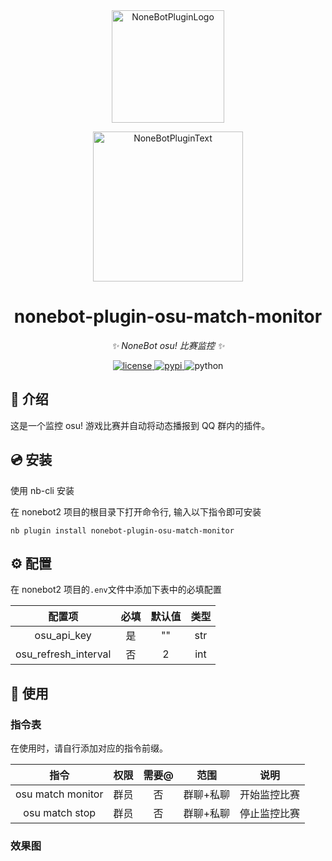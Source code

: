 <div align="center">
  <a href="https://v2.nonebot.dev/store"><img src="https://github.com/A-kirami/nonebot-plugin-osu-match-monitor/blob/resources/nbp_logo.png" width="180" height="180" alt="NoneBotPluginLogo"></a>
  <br>
  <p><img src="https://github.com/A-kirami/nonebot-plugin-osu-match-monitor/blob/resources/NoneBotPlugin.svg" width="240" alt="NoneBotPluginText"></p>
</div>

<div align="center">

# nonebot-plugin-osu-match-monitor

_✨ NoneBot osu! 比赛监控 ✨_


<a href="./LICENSE">
    <img src="https://img.shields.io/github/license/Sevenyine/nonebot-plugin-osu-match-monitor.svg" alt="license">
</a>
<a href="https://pypi.python.org/pypi/nonebot-plugin-osu-match-monitor">
    <img src="https://img.shields.io/pypi/v/nonebot-plugin-osu-match-monitor.svg" alt="pypi">
</a>
<img src="https://img.shields.io/badge/python-3.9+-blue.svg" alt="python">

</div>

## 📖 介绍

这是一个监控 osu! 游戏比赛并自动将动态播报到 QQ 群内的插件。

## 💿 安装

使用 nb-cli 安装

在 nonebot2 项目的根目录下打开命令行, 输入以下指令即可安装

    nb plugin install nonebot-plugin-osu-match-monitor


## ⚙️ 配置

在 nonebot2 项目的`.env`文件中添加下表中的必填配置

| 配置项 | 必填 | 默认值 | 类型 |
|:-----:|:----:|:----:|:----:|
| osu_api_key | 是 | "" | str |
| osu_refresh_interval | 否 | 2 | int |

## 🎉 使用
### 指令表

在使用时，请自行添加对应的指令前缀。

| 指令 | 权限 | 需要@ | 范围 | 说明 |
|:-----:|:----:|:----:|:----:|:----:|
| osu match monitor <id> | 群员 | 否 | 群聊+私聊 | 开始监控比赛 |
| osu match stop <id> | 群员 | 否 | 群聊+私聊 | 停止监控比赛 |
### 效果图

